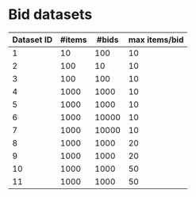 # Bid datasets



| Dataset ID | #items | #bids | max items/bid |
|------------|--------|-------|---------------|
| 1          | 10     | 100   | 10            |
| 2          | 100    | 10    | 10            |
| 3          | 100    | 100   | 10            |
| 4          | 1000   | 1000  | 10            |
| 5          | 1000   | 1000  | 10            |
| 6          | 1000   | 10000 | 10            |
| 7          | 1000   | 10000 | 10            |
| 8          | 1000   | 1000  | 20            |
| 9          | 1000   | 1000  | 20            |
| 10         | 1000   | 1000  | 50            |
| 11         | 1000   | 1000  | 50            |